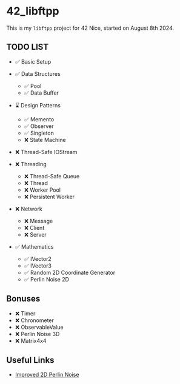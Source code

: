 # 42_libftpp

This is my `libftpp` project for 42 Nice, started on August 8th 2024.

## TODO LIST

- ✅ Basic Setup

- ✅ Data Structures
  - ✅ Pool
  - ✅ Data Buffer

- ⌛ Design Patterns
  - ✅ Memento
  - ✅ Observer
  - ✅ Singleton
  - ❌ State Machine

- ❌ Thread-Safe IOStream

- ❌ Threading
  - ❌ Thread-Safe Queue
  - ❌ Thread
  - ❌ Worker Pool
  - ❌ Persistent Worker

- ❌ Network
  - ❌ Message
  - ❌ Client
  - ❌ Server

- ✅ Mathematics
  - ✅ IVector2
  - ✅ IVector3
  - ✅ Random 2D Coordinate Generator
  - ✅ Perlin Noise 2D

## Bonuses

- ❌ Timer
- ❌ Chronometer
- ❌ ObservableValue
- ❌ Perlin Noise 3D
- ❌ Matrix4x4

## Useful Links

- [Improved 2D Perlin Noise](https://rtouti.github.io/graphics/perlin-noise-algorithm)